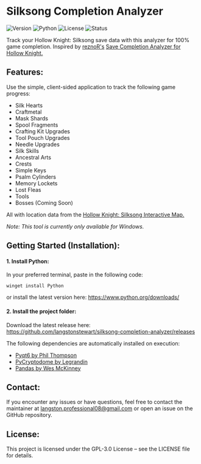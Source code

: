 # Silksong Completion Analyzer
![Version](https://img.shields.io/badge/Version-1.0.0-lightgrey)  ![Python](https://img.shields.io/badge/Python-3.10%2B-lightgrey) ![License](https://img.shields.io/badge/License-GPL-lightgrey) ![Status](https://img.shields.io/badge/Status-Active-lightgrey)

Track your Hollow Knight: Silksong save data with this analyzer for 100% game completion.
Inspired by [reznoR's](https://github.com/ReznoRMichael/hollow-knight-completion-check) [Save Completion Analyzer for Hollow Knight.](https://reznormichael.github.io/hollow-knight-completion-check)

## Features:
Use the simple, client-sided application to track the following game progress:
- Silk Hearts
- Craftmetal
- Mask Shards
- Spool Fragments
- Crafting Kit Upgrades
- Tool Pouch Upgrades
- Needle Upgrades
- Silk Skills
- Ancestral Arts
- Crests
- Simple Keys
- Psalm Cylinders
- Memory Lockets
- Lost Fleas
- Tools
- Bosses (Coming Soon)

All with location data from the [Hollow Knight: Silksong Interactive Map.](https://mapgenie.io/hollow-knight-silksong/maps/pharloom)



*Note: This tool is currently only available for Windows.*

## Getting Started (Installation):
#### 1. Install Python:
 In your preferred terminal, paste in the following code:

````
winget install Python
````
or install the latest version here:
https://www.python.org/downloads/

#### 2. Install the project folder:
Download the latest release here:
https://github.com/langstonstewart/silksong-completion-analyzer/releases

The following dependencies are automatically installed on execution:
- [Pyqt6 by Phil Thompson](https://pypi.org/project/PyQt6)
- [PyCryptodome by Legrandin](https://pypi.org/project/colorama/)
- [Pandas by Wes McKinney](https://pandas.pydata.org)

## Contact:

If you encounter any issues or have questions, feel free to contact the maintainer at langston.professional08@gmail.com or open an issue on the GitHub repository.

## License:

This project is licensed under the GPL-3.0 License – see the LICENSE file for details.
